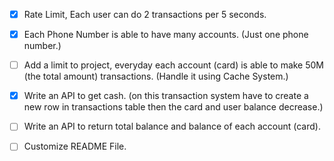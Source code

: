 - [x] Rate Limit, Each user can do 2 transactions per 5 seconds.
- [x] Each Phone Number is able to have many accounts. (Just one phone number.)
- [ ] Add a limit to project, everyday each account (card) is able to make 50M (the total amount) transactions. (Handle it using Cache System.)
- [x] Write an API to get cash. (on this transaction system have to create a new row in transactions table then the card and user balance decrease.)
- [ ] Write an API to return total balance and balance of each account (card).


- [ ] Customize README File.

